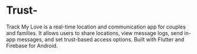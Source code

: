 # Trust-
Track My Love is a real-time location and communication app for couples and families. It allows users to share locations, view message logs, send in-app messages, and set trust-based access options. Built with Flutter and Firebase for Android.
